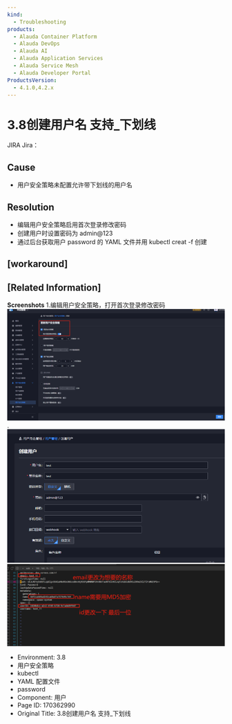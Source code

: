 ```yaml
---
kind:
  - Troubleshooting
products:
  - Alauda Container Platform
  - Alauda DevOps
  - Alauda AI
  - Alauda Application Services
  - Alauda Service Mesh
  - Alauda Developer Portal
ProductsVersion:
  - 4.1.0,4.2.x
---
```

<!-- A type of document that involves encountering a fault, diagnosing it, performing root cause analysis, and providing solutions. -->

# 3.8创建用户名 支持_下划线

JIRA Jira：

## Cause
- 用户安全策略未配置允许带下划线的用户名

## Resolution
- 编辑用户安全策略启用首次登录修改密码
- 创建用户时设置密码为 admin@123
- 通过后台获取用户 password 的 YAML 文件并用 kubectl creat -f 创建

## [workaround]

## [Related Information]
**Screenshots**
1.编辑用户安全策略，打开首次登录修改密码![](assets/3-8chuang-jian-yong-hu-ming-zhi-chi-xia-hua-xian/image-2023-11-13_13-8-27.png)
.![](assets/3-8chuang-jian-yong-hu-ming-zhi-chi-xia-hua-xian/image-2023-11-13_13-7-11.png)
![](assets/3-8chuang-jian-yong-hu-ming-zhi-chi-xia-hua-xian/image-2023-11-13_13-25-16.png)
- Environment: 3.8
- 用户安全策略
- kubectl
- YAML 配置文件
- password
- Component: 用户
- Page ID: 170362990
- Original Title: 3.8创建用户名 支持_下划线
